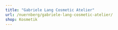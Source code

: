 ```yaml
---
title: "Gabriele Lang Cosmetic Atelier"
url: /nuernberg/gabriele-lang-cosmetic-atelier/
shop: Kosmetik
---
```

